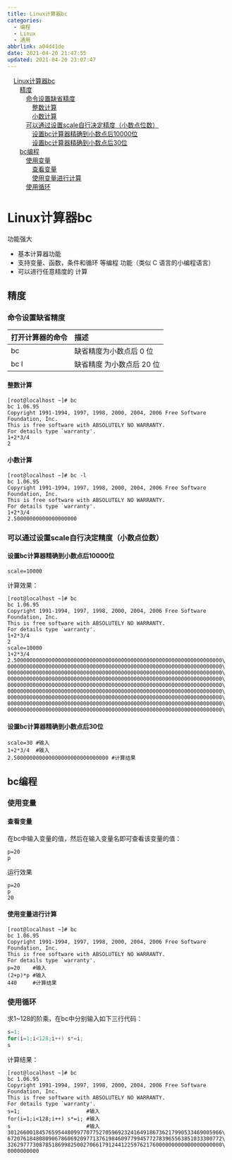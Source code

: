 ```yaml
---
title: Linux计算器bc
categories: 
  - 编程
  - Linux
  - 通用
abbrlink: a04d41de
date: 2021-04-20 21:47:55
updated: 2021-04-20 23:07:47
---
```

<div id='my_toc'><a href="/blog/a04d41de/#Linux计算器bc" class="header_1">Linux计算器bc</a>&nbsp;<br><a href="/blog/a04d41de/#精度" class="header_2">精度</a>&nbsp;<br><a href="/blog/a04d41de/#命令设置缺省精度" class="header_3">命令设置缺省精度</a>&nbsp;<br><a href="/blog/a04d41de/#整数计算" class="header_4">整数计算</a>&nbsp;<br><a href="/blog/a04d41de/#小数计算" class="header_4">小数计算</a>&nbsp;<br><a href="/blog/a04d41de/#可以通过设置scale自行决定精度（小数点位数）" class="header_3">可以通过设置scale自行决定精度（小数点位数）</a>&nbsp;<br><a href="/blog/a04d41de/#设置bc计算器精确到小数点后10000位" class="header_4">设置bc计算器精确到小数点后10000位</a>&nbsp;<br><a href="/blog/a04d41de/#设置bc计算器精确到小数点后30位" class="header_4">设置bc计算器精确到小数点后30位</a>&nbsp;<br><a href="/blog/a04d41de/#bc编程" class="header_2">bc编程</a>&nbsp;<br><a href="/blog/a04d41de/#使用变量" class="header_3">使用变量</a>&nbsp;<br><a href="/blog/a04d41de/#查看变量" class="header_4">查看变量</a>&nbsp;<br><a href="/blog/a04d41de/#使用变量进行计算" class="header_4">使用变量进行计算</a>&nbsp;<br><a href="/blog/a04d41de/#使用循环" class="header_3">使用循环</a>&nbsp;<br></div>
<style>.header_1{margin-left: 1em;}.header_2{margin-left: 2em;}.header_3{margin-left: 3em;}.header_4{margin-left: 4em;}.header_5{margin-left: 5em;}.header_6{margin-left: 6em;}</style>
<!--more-->
<script>if (navigator.platform.search('arm')==-1){document.getElementById('my_toc').style.display = 'none';}var e,p = document.getElementsByTagName('p');while (p.length>0) {e = p[0];e.parentElement.removeChild(e);}</script>

<!--end-->
# Linux计算器bc
功能强大
- 基本计算器功能
- 支持变量、函数，条件和循环 等编程 功能（类似 C 语言的小编程语言）
- 可以进行任意精度的 计算

## 精度
### 命令设置缺省精度

|打开计算器的命令|描述|
|:---|:---|
|bc|缺省精度为小数点后 0 位|
|bc l|缺省精度 为小数点后 20 位|

#### 整数计算
```
[root@localhost ~]# bc
bc 1.06.95
Copyright 1991-1994, 1997, 1998, 2000, 2004, 2006 Free Software Foundation, Inc.
This is free software with ABSOLUTELY NO WARRANTY.
For details type `warranty'. 
1+2*3/4
2

```
#### 小数计算
```
[root@localhost ~]# bc -l
bc 1.06.95
Copyright 1991-1994, 1997, 1998, 2000, 2004, 2006 Free Software Foundation, Inc.
This is free software with ABSOLUTELY NO WARRANTY.
For details type `warranty'. 
1+2*3/4
2.50000000000000000000

```

### 可以通过设置scale自行决定精度（小数点位数）
#### 设置bc计算器精确到小数点后10000位
```
scale=10000
```
计算效果：
```
[root@localhost ~]# bc
bc 1.06.95
Copyright 1991-1994, 1997, 1998, 2000, 2004, 2006 Free Software Foundation, Inc.
This is free software with ABSOLUTELY NO WARRANTY.
For details type `warranty'. 
1+2*3/4
2
scale=10000
1+2*3/4
2.500000000000000000000000000000000000000000000000000000000000000000\
00000000000000000000000000000000000000000000000000000000000000000000\
00000000000000000000000000000000000000000000000000000000000000000000\
00000000000000000000000000000000000000000000000000000000000000000000\
00000000000000000000000000000000000000000000000000000000000000000000\
00000000000000000000000000000000000000000000000000000000000000000000\
00000000000000000000000000000000000000000000000000000000000000000000\
00000000000000000000000000000000000000000000000000000000000000000000\
00000000000000000000000000000000000000000000000000000000000000000000\
```
#### 设置bc计算器精确到小数点后30位
```shell
scale=30 #输入
1+2*3/4  #输入
2.500000000000000000000000000000 #计算结果

```
## bc编程
### 使用变量
#### 查看变量
在bc中输入变量的值，然后在输入变量名即可查看该变量的值：
```
p=20
p
```
运行效果
```
p=20
p
20
```
#### 使用变量进行计算
```
[root@localhost ~]# bc
bc 1.06.95
Copyright 1991-1994, 1997, 1998, 2000, 2004, 2006 Free Software Foundation, Inc.
This is free software with ABSOLUTELY NO WARRANTY.
For details type `warranty'. 
p=20    #输入
(2+p)*p #输入
440     #计算结果

```
### 使用循环
求1~128的阶乘，在bc中分别输入如下三行代码：
```c
s=1;          
for(i=1;i<128;i++) s*=i;
s
```
计算结果：
```
[root@localhost ~]# bc
bc 1.06.95
Copyright 1991-1994, 1997, 1998, 2000, 2004, 2006 Free Software Foundation, Inc.
This is free software with ABSOLUTELY NO WARRANTY.
For details type `warranty'. 
s=1;                     #输入
for(i=1;i<128;i++) s*=i; #输入
s                        #输入
30126600184576595448099770775270596923241649186736217990533469005966\
67207618480809067860692097713761984609779945772783965563851033300772\
32629777308785186998250027066179124412259762176000000000000000000000\
0000000000

```
